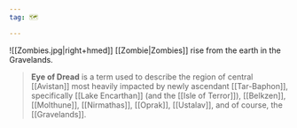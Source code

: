 ```yaml
---
tag: 🗺️

---
```

![[Zombies.jpg|right+hmed]] 
 [[Zombie|Zombies]] rise from the earth in the Gravelands.
> **Eye of Dread** is a term used to describe the region of central [[Avistan]] most heavily impacted by newly ascendant [[Tar-Baphon]], specifically [[Lake Encarthan]] (and the [[Isle of Terror]]), [[Belkzen]], [[Molthune]], [[Nirmathas]], [[Oprak]], [[Ustalav]], and of course, the [[Gravelands]].








